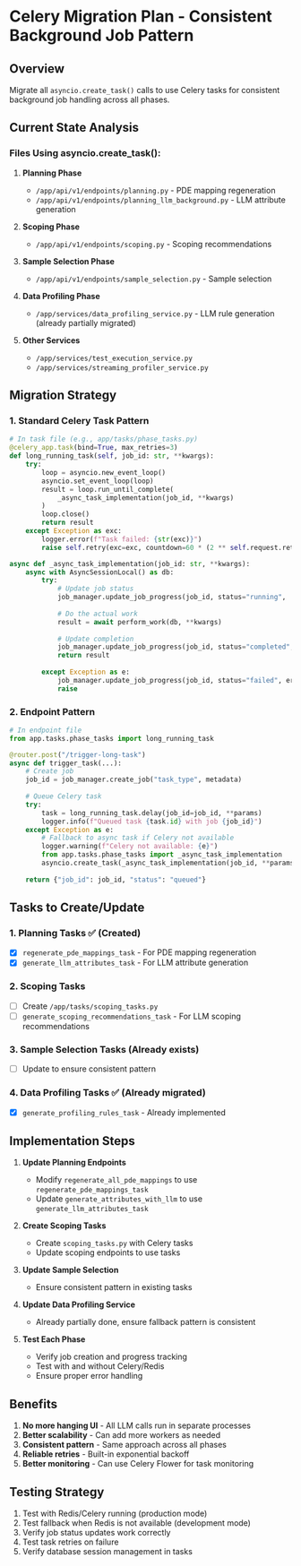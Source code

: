 # Celery Migration Plan - Consistent Background Job Pattern

## Overview
Migrate all `asyncio.create_task()` calls to use Celery tasks for consistent background job handling across all phases.

## Current State Analysis

### Files Using asyncio.create_task():
1. **Planning Phase**
   - `/app/api/v1/endpoints/planning.py` - PDE mapping regeneration
   - `/app/api/v1/endpoints/planning_llm_background.py` - LLM attribute generation
   
2. **Scoping Phase**
   - `/app/api/v1/endpoints/scoping.py` - Scoping recommendations
   
3. **Sample Selection Phase**
   - `/app/api/v1/endpoints/sample_selection.py` - Sample selection

4. **Data Profiling Phase**
   - `/app/services/data_profiling_service.py` - LLM rule generation (already partially migrated)

5. **Other Services**
   - `/app/services/test_execution_service.py`
   - `/app/services/streaming_profiler_service.py`

## Migration Strategy

### 1. Standard Celery Task Pattern
```python
# In task file (e.g., app/tasks/phase_tasks.py)
@celery_app.task(bind=True, max_retries=3)
def long_running_task(self, job_id: str, **kwargs):
    try:
        loop = asyncio.new_event_loop()
        asyncio.set_event_loop(loop)
        result = loop.run_until_complete(
            _async_task_implementation(job_id, **kwargs)
        )
        loop.close()
        return result
    except Exception as exc:
        logger.error(f"Task failed: {str(exc)}")
        raise self.retry(exc=exc, countdown=60 * (2 ** self.request.retries))

async def _async_task_implementation(job_id: str, **kwargs):
    async with AsyncSessionLocal() as db:
        try:
            # Update job status
            job_manager.update_job_progress(job_id, status="running", ...)
            
            # Do the actual work
            result = await perform_work(db, **kwargs)
            
            # Update completion
            job_manager.update_job_progress(job_id, status="completed", ...)
            return result
            
        except Exception as e:
            job_manager.update_job_progress(job_id, status="failed", error=str(e))
            raise
```

### 2. Endpoint Pattern
```python
# In endpoint file
from app.tasks.phase_tasks import long_running_task

@router.post("/trigger-long-task")
async def trigger_task(...):
    # Create job
    job_id = job_manager.create_job("task_type", metadata)
    
    # Queue Celery task
    try:
        task = long_running_task.delay(job_id=job_id, **params)
        logger.info(f"Queued task {task.id} with job {job_id}")
    except Exception as e:
        # Fallback to async task if Celery not available
        logger.warning(f"Celery not available: {e}")
        from app.tasks.phase_tasks import _async_task_implementation
        asyncio.create_task(_async_task_implementation(job_id, **params))
    
    return {"job_id": job_id, "status": "queued"}
```

## Tasks to Create/Update

### 1. Planning Tasks ✅ (Created)
- [x] `regenerate_pde_mappings_task` - For PDE mapping regeneration
- [x] `generate_llm_attributes_task` - For LLM attribute generation

### 2. Scoping Tasks 
- [ ] Create `/app/tasks/scoping_tasks.py`
- [ ] `generate_scoping_recommendations_task` - For LLM scoping recommendations

### 3. Sample Selection Tasks (Already exists)
- [ ] Update to ensure consistent pattern

### 4. Data Profiling Tasks ✅ (Already migrated)
- [x] `generate_profiling_rules_task` - Already implemented

## Implementation Steps

1. **Update Planning Endpoints**
   - Modify `regenerate_all_pde_mappings` to use `regenerate_pde_mappings_task`
   - Update `generate_attributes_with_llm` to use `generate_llm_attributes_task`

2. **Create Scoping Tasks**
   - Create `scoping_tasks.py` with Celery tasks
   - Update scoping endpoints to use tasks

3. **Update Sample Selection**
   - Ensure consistent pattern in existing tasks

4. **Update Data Profiling Service**
   - Already partially done, ensure fallback pattern is consistent

5. **Test Each Phase**
   - Verify job creation and progress tracking
   - Test with and without Celery/Redis
   - Ensure proper error handling

## Benefits
1. **No more hanging UI** - All LLM calls run in separate processes
2. **Better scalability** - Can add more workers as needed
3. **Consistent pattern** - Same approach across all phases
4. **Reliable retries** - Built-in exponential backoff
5. **Better monitoring** - Can use Celery Flower for task monitoring

## Testing Strategy
1. Test with Redis/Celery running (production mode)
2. Test fallback when Redis is not available (development mode)
3. Verify job status updates work correctly
4. Test task retries on failure
5. Verify database session management in tasks